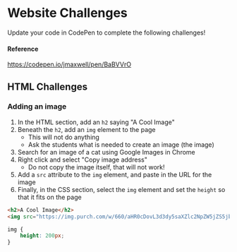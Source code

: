 # Website Challenges
Update your code in CodePen to complete the following challenges!

#### Reference
https://codepen.io/jmaxwell/pen/BaBVVrO

## HTML Challenges
### Adding an image
1. In the HTML section, add an `h2` saying "A Cool Image"
1. Beneath the `h2`, add an `img` element to the page
    - This will not do anything
    - Ask the students what is needed to create an image (the image)
1. Search for an image of a cat using Google Images in Chrome
1. Right click and select "Copy image address"
    - Do not copy the image itself, that will not work!
1. Add a `src` attribute to the `img` element, and paste in the URL for the image
1. Finally, in the CSS section, select the `img` element and set the `height` so that it fits on the page

```html
<h2>A Cool Image</h2>
<img src="https://img.purch.com/w/660/aHR0cDovL3d3dy5saXZlc2NpZW5jZS5jb20vaW1hZ2VzL2kvMDAwLzEwNC84MTkvb3JpZ2luYWwvY3V0ZS1raXR0ZW4uanBn">
```

```css
img {
    height: 200px;
}
```